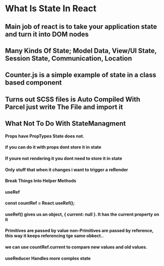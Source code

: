 # What Is State In React

## Main job of react is to take your application state and turn it into DOM nodes

## Many Kinds Of State; Model Data, View/UI State, Session State, Communication, Location

## Counter.js is a simple example of state in a class based component

## Turns out SCSS files is Auto Compiled With Parcel just write The File and import it

## What Not To Do With StateManagment

#### Props have PropTypes State does not.

#### if you can do it with props dont store it in state

#### If youre not rendering it you dont need to store it in state

#### Only stuff that when it changes i want to trigger a reRender

#### Break Things Into Helper Methods

#### useRef

#### const countRef = React.useRef();

#### useRef() gives us an object, { current: null }. It has the current property on it

#### Primitives are passed by value non-Primitives are passed by reference, this way it keeps referencing tge same obkect..

#### we can use countRef.current to compare new values and old values.

#### useReducer Handles more complex state
